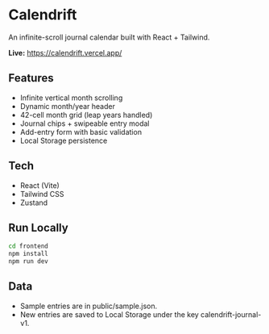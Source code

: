 # Calendrift

An infinite-scroll journal calendar built with React + Tailwind.

**Live:** <https://calendrift.vercel.app/>

## Features 

- Infinite vertical month scrolling
- Dynamic month/year header
- 42-cell month grid (leap years handled)
- Journal chips + swipeable entry modal
- Add-entry form with basic validation
- Local Storage persistence

## Tech

- React (Vite)
- Tailwind CSS
- Zustand

## Run Locally

```bash
cd frontend
npm install
npm run dev
```

## Data

- Sample entries are in public/sample.json.
- New entries are saved to Local Storage under the key calendrift-journal-v1.
